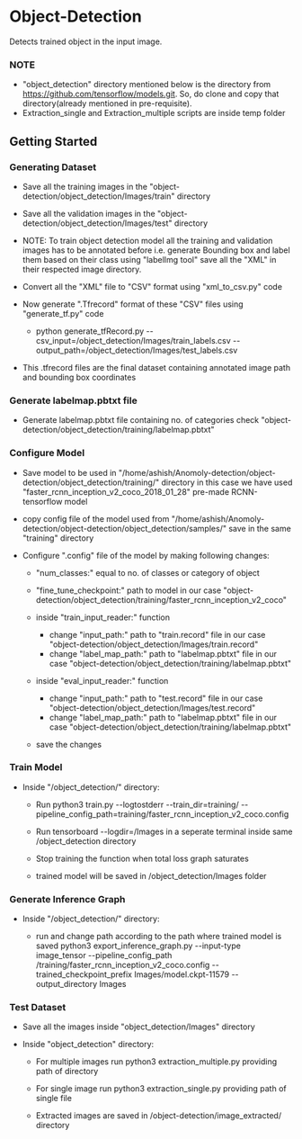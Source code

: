 # Object-Detection

Detects trained object in the input image.

### NOTE

* "object_detection" directory mentioned below is the directory from https://github.com/tensorflow/models.git. So, do clone and copy that directory(already mentioned in pre-requisite).
* Extraction_single and Extraction_multiple scripts are inside temp folder

## Getting Started

### Generating Dataset

* Save all the training images in the "object-detection/object_detection/Images/train" directory

* Save all the validation images in the "object-detection/object_detection/Images/test" directory

* NOTE: To train object detection model all the training and validation images has to be annotated before i.e. generate Bounding box and label them based on their class using "labelImg tool" save all the "XML" in their respected image directory.

* Convert all the "XML" file to "CSV" format using "xml_to_csv.py" code

* Now generate ".Tfrecord" format of these "CSV" files using "generate_tf.py" code

	* python generate_tfRecord.py --csv_input=/object_detection/Images/train_labels.csv  --output_path=/object_detection/Images/test_labels.csv
	
* This .tfrecord files are the final dataset containing annotated image path and bounding box coordinates

### Generate labelmap.pbtxt file

* Generate labelmap.pbtxt file containing no. of categories check "object-detection/object_detection/training/labelmap.pbtxt"

### Configure Model
* Save model to be used in "/home/ashish/Anomoly-detection/object-detection/object_detection/training/" directory in this case we have used "faster_rcnn_inception_v2_coco_2018_01_28" pre-made RCNN-tensorflow model

* copy config file of the model used from "/home/ashish/Anomoly-detection/object-detection/object_detection/samples/" save in the same "training" directory

* Configure ".config" file of the model by making following changes: 

	* "num_classes:" equal to no. of classes or category of object
	
	* "fine_tune_checkpoint:" path to model in our case "object-detection/object_detection/training/faster_rcnn_inception_v2_coco"
	
	* inside "train_input_reader:" function
		* change "input_path:" path to "train.record" file in our case "object-detection/object_detection/Images/train.record"
		* change "label_map_path:" path to "labelmap.pbtxt" file in our case "object-detection/object_detection/training/labelmap.pbtxt"
		
	* inside "eval_input_reader:" function 
		* change "input_path:" path to "test.record" file in our case "object-detection/object_detection/Images/test.record"
		* change "label_map_path:" path to "labelmap.pbtxt" file in our case "object-detection/object_detection/training/labelmap.pbtxt"
		
	* save the changes

### Train Model
* Inside "/object_detection/" directory: 

	* Run python3 train.py --logtostderr --train_dir=training/ --pipeline_config_path=training/faster_rcnn_inception_v2_coco.config
	
	* Run tensorboard --logdir=/Images in a seperate terminal inside same /object_detection directory
	
	* Stop training the function when total loss graph saturates
	
	* trained model will be saved in /object_detection/Images folder

### Generate Inference Graph
* Inside "/object_detection/" directory: 

	* run and change path according to the path where trained model is saved python3 export_inference_graph.py --input-type image_tensor --pipeline_config_path /training/faster_rcnn_inception_v2_coco.config --trained_checkpoint_prefix Images/model.ckpt-11579 --output_directory Images


### Test Dataset
* Save all the images inside "object_detection/Images" directory

* Inside "object_detection" directory:

	* For multiple images run python3 extraction_multiple.py providing path of directory
	
	* For single image run python3 extraction_single.py providing path of single file
	
	* Extracted images are saved in /object-detection/image_extracted/ directory
